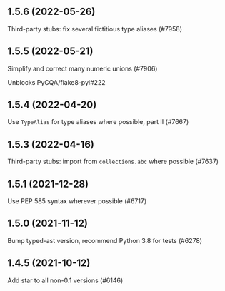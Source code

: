 ## 1.5.6 (2022-05-26)

Third-party stubs: fix several fictitious type aliases (#7958)

## 1.5.5 (2022-05-21)

Simplify and correct many numeric unions (#7906)

Unblocks PyCQA/flake8-pyi#222

## 1.5.4 (2022-04-20)

Use `TypeAlias` for type aliases where possible, part II (#7667)

## 1.5.3 (2022-04-16)

Third-party stubs: import from `collections.abc` where possible (#7637)

## 1.5.1 (2021-12-28)

Use PEP 585 syntax wherever possible (#6717)

## 1.5.0 (2021-11-12)

Bump typed-ast version, recommend Python 3.8 for tests (#6278)

## 1.4.5 (2021-10-12)

Add star to all non-0.1 versions (#6146)

